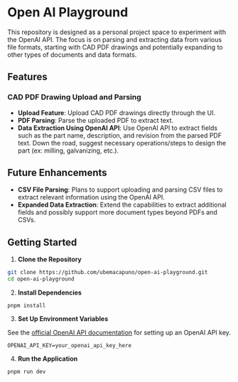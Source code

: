 # Open AI Playground

This repository is designed as a personal project space to experiment with the OpenAI API. The focus is on parsing and extracting data from various file formats, starting with CAD PDF drawings and potentially expanding to other types of documents and data formats.

## Features

### CAD PDF Drawing Upload and Parsing

- **Upload Feature**: Upload CAD PDF drawings directly through the UI.
- **PDF Parsing**: Parse the uploaded PDF to extract text.
- **Data Extraction Using OpenAI API**: Use OpenAI API to extract fields such as the part name, description, and revision from the parsed PDF text. Down the road, suggest necessary operations/steps to design the part (ex: milling, galvanizing, etc.).

## Future Enhancements

- **CSV File Parsing**: Plans to support uploading and parsing CSV files to extract relevant information using the OpenAI API.
- **Expanded Data Extraction**: Extend the capabilities to extract additional fields and possibly support more document types beyond PDFs and CSVs.

## Getting Started

1. **Clone the Repository**

```bash
git clone https://github.com/ubemacapuno/open-ai-playground.git
cd open-ai-playground
```

2. **Install Dependencies**

```
pnpm install
```

3. **Set Up Environment Variables**

See the [official OpenAI API documentation](https://help.openai.com/en/articles/9186755-managing-your-work-in-the-api-platform-with-projects) for setting up an OpenAI API key.

```
OPENAI_API_KEY=your_openai_api_key_here
```

4. **Run the Application**

```
pnpm run dev
```
